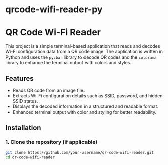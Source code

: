 # qrcode-wifi-reader-py

# QR Code Wi-Fi Reader

This project is a simple terminal-based application that reads and decodes Wi-Fi configuration data from a QR code image. The application is written in Python and uses the `pyzbar` library to decode QR codes and the `colorama` library to enhance the terminal output with colors and styles.

## Features

- Reads QR code from an image file.
- Extracts Wi-Fi configuration details such as SSID, password, and hidden SSID status.
- Displays the decoded information in a structured and readable format.
- Enhanced terminal output with color and styling for better readability.

## Installation

### 1. Clone the repository (if applicable)

   ```bash
   git clone https://github.com/your-username/qr-code-wifi-reader.git
   cd qr-code-wifi-reader

